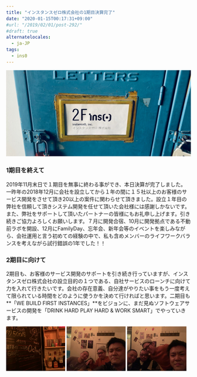 ```yaml
---
title: "インスタンスゼロ株式会社の1期目決算完了"
date: "2020-01-15T00:17:31+09:00"
#url: "/2019/02/01/post-292/"
#draft: true
alternatelocales:
  - ja-JP
tags:
  - ins0
---
```


<div align="center">
<img src="./settlement001.jpg" width="800px" border="0">
</div>

### 1期目を終えて
2019年11月末日で１期目を無事に終わる事ができ、本日決算が完了しました。
一昨年の2018年12月に会社を設立してから１年の間に１５社以上のお客様のサービス開発をさせて頂き20以上の案件に関わらせて頂きました。設立１年目の弊社を信頼して頂きシステム開発を任せて頂いた会社様には感謝しかないです。また、弊社をサポートして頂いたパートナーの皆様にもお礼申し上げます。引き続きご協力よろしくお願いします。７月に開発合宿、10月に開発拠点である不動前ラボを開設、12月にFamilyDay、忘年会、新年会等のイベントを楽しみながら、会社運用と言う初めての経験の中で、私も含めメンバーのライフワークバランスを考えながら試行錯誤の1年でした！！



### 2期目に向けて
2期目も、お客様のサービス開発のサポートを引き続き行っていますが、インスタンスゼロ株式会社の設立目的の１つである、自社サービスのローンチに向けて力を入れて行きたいです。会社の存在意義、自分達がやりたい事をもう一度考えて限られている時間をどのように使うかを決めて行ければと思います。二期目も**「WE BUILD FIRST INSTANCES」**をビジョンに、まだ見ぬソフトウェアサービスの開発を「DRINK HARD PLAY HARD & WORK SMART」でやっていきます。




<div align="left">
<img src="./settlement002.jpg" width="32%" border="0">
<img src="./settlement004.jpg" width="32%" border="0">
<img src="./settlement005.jpg" width="32%" border="0">
</div>
